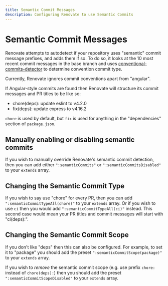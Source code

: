 ```yaml
---
title: Semantic Commit Messages
description: Configuring Renovate to use Semantic Commits
---
```


# Semantic Commit Messages

Renovate attempts to autodetect if your repository uses "semantic" commit message prefixes, and adds them if so.
To do so, it looks at the 10 most recent commit messages in the base branch and uses [conventional-commits-detector](https://github.com/conventional-changelog/conventional-commits-detector) to determine convention commit type.

Currently, Renovate ignores commit conventions apart from "angular".

If Angular-style commits are found then Renovate will structure its commit messages and PR titles to be like so:

- chore(deps): update eslint to v4.2.0
- fix(deps): update express to v4.16.2

`chore` is used by default, but `fix` is used for anything in the "dependencies" section of `package.json`.

## Manually enabling or disabling semantic commits

If you wish to manually override Renovate's semantic commit detection, then you can add either `":semanticCommits"` or `":semanticCommitsDisabled"` to your `extends` array.

## Changing the Semantic Commit Type

If you wish to say use "chore" for every PR, then you can add `":semanticCommitTypeAll(chore)"` to your `extends` array.
Or if you wish to use `ci` then you would add `":semanticCommitTypeAll(ci)"` instead.
This second case would mean your PR titles and commit messages will start with "ci(deps):".

## Changing the Semantic Commit Scope

If you don't like "deps" then this can also be configured.
For example, to set it to "package" you should add the preset `":semanticCommitScope(package)"` to your `extends` array.

If you wish to _remove_ the semantic commit scope (e.g. use prefix `chore:` instead of `chore(deps):`) then you should add the preset `":semanticCommitScopeDisabled"` to your `extends` array.
